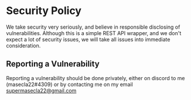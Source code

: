 # Security Policy
We take security very seriously, and believe in responsible disclosing of vulnerabilities. Although this is a simple REST API wrapper, and we don't expect a lot of security issues, we will take all issues into immediate consideration.

## Reporting a Vulnerability
Reporting a vulnerability should be done privately, either on discord to me (masecla22#4309) or by contacting me on my email supermasecla22@gmail.com
